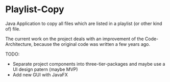 # Playlist-Copy

Java Application to copy all files which are listed in a playlist (or other kind of) file.

The current work on the project deals with an improvement of the Code-Architecture, because the original code was written a few years ago. 

TODO:
* Separate project components into three-tier-packages and maybe use a UI design patern (maybe MVP)
* Add new GUI with JavaFX
